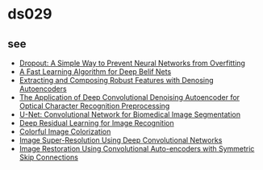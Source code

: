 # ds029

## see
- [Dropout: A Simple Way to Prevent Neural Networks from Overfitting]
- [A Fast Learning Algorithm for Deep Belif Nets]
- [Extracting and Composing Robust Features with Denosing Autoencoders]
- [The Application of Deep Convolutional Denoising Autoencoder for Optical Character Recognition Preprocessing]
- [U-Net: Convolutional Network for Biomedical Image Segmentation]
- [Deep Residual Learning for Image Recognition]
- [Colorful Image Colorization]
- [Image Super-Resolution Using Deep Convolutional Networks]
- [Image Restoration Using Convolutional Auto-encoders with Symmetric Skip Connections]





[Dropout: A Simple Way to Prevent Neural Networks from Overfitting]: http://jmlr.org/papers/volume15/srivastava14a.old/srivastava14a.pdf
[A Fast Learning Algorithm for Deep Belif Nets]: https://www.cs.toronto.edu/~hinton/absps/fastnc.pdf
[Extracting and Composing Robust Features with Denosing Autoencoders]: https://www.cs.toronto.edu/~larocheh/publications/icml-2008-denoising-autoencoders.pdf
[The Application of Deep Convolutional Denoising Autoencoder for Optical Character Recognition Preprocessing]: https://ieeexplore.ieee.org/document/8262546
[U-Net: Convolutional Network for Biomedical Image Segmentation]: https://arxiv.org/abs/1505.04597
[Deep Residual Learning for Image Recognition]: https://arxiv.org/abs/1512.03385
[Colorful Image Colorization]: https://arxiv.org/abs/1603.08511
[Image Super-Resolution Using Deep Convolutional Networks]: https://arxiv.org/abs/1501.00092
[Image Restoration Using Convolutional Auto-encoders with Symmetric Skip Connections]: https://arxiv.org/abs/1606.08921
